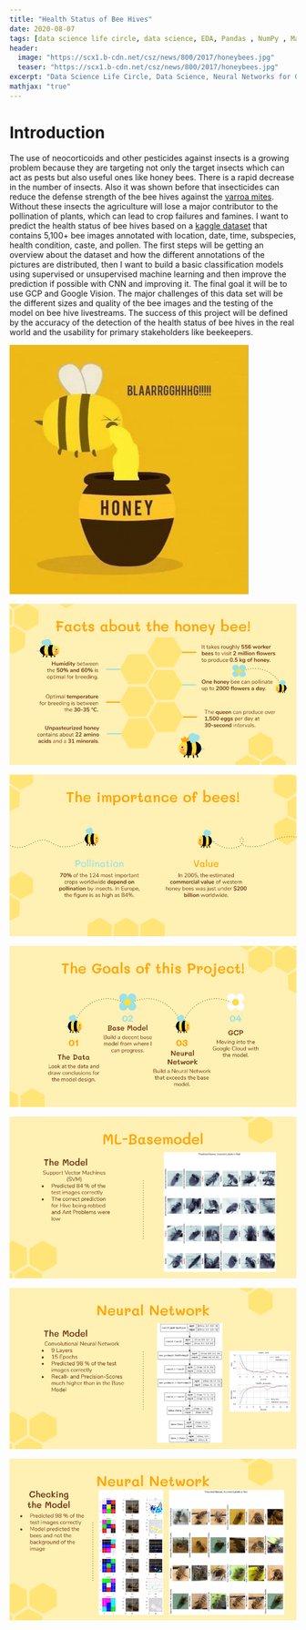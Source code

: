 ```yaml
---
title: "Health Status of Bee Hives"
date: 2020-08-07
tags: [data science life circle, data science, EDA, Pandas , NumPy , Matplotlib , Seaborn , sklearn, CNN, GCP]
header:
  image: "https://scx1.b-cdn.net/csz/news/800/2017/honeybees.jpg"
  teaser: "https://scx1.b-cdn.net/csz/news/800/2017/honeybees.jpg"
excerpt: "Data Science Life Circle, Data Science, Neural Networks for Good"
mathjax: "true"
---
```


# Introduction

The use of neocorticoids and other pesticides against insects is a growing problem because they are targeting not only the target insects which can act as pests but also useful ones like honey bees. There is a rapid decrease in the number of insects. Also it was shown before that insecticides can reduce the defense strength of the bee hives against the [varroa mites](https://www.nature.com/articles/s41598-019-44207-1). Without these insects the agriculture will lose a major contributor to the pollination of plants, which can lead to crop failures and famines.
I want to predict the health status of bee hives based on a [kaggle dataset](https://www.kaggle.com/jenny18/honey-bee-annotated-images) that contains 5,100+ bee images annotated with location, date, time, subspecies, health condition, caste, and pollen. 
The first steps will be getting an overview about the dataset and how the different annotations of the pictures are distributed, then I want to build a basic classification models using supervised or unsupervised machine learning and then improve the prediction if possible with CNN and improving it. The final goal it will be to use GCP and Google Vision. The major challenges of this data set will be the different sizes and quality of the bee images and the testing of the model on bee hive livestreams.
The success of this project will be defined by the accuracy of the detection of the health status of bee hives in the real world and the usability for primary stakeholders like beekeepers. 

![Alt Text](/images/2020-08-07-Health_Status_of_Bee_Hives/WhiteSoftGroundbeetle-small.gif)

![Alt Text](/images/2020-08-07-Health_Status_of_Bee_Hives/Facts.png)

![Alt Text](/images/2020-08-07-Health_Status_of_Bee_Hives/Importance.png)

![Alt Text](/images/2020-08-07-Health_Status_of_Bee_Hives/Goals.png)

![Alt Text](/images/2020-08-07-Health_Status_of_Bee_Hives/BaseModel.png)

![Alt Text](/images/2020-08-07-Health_Status_of_Bee_Hives/NN.png)

![Alt Text](/images/2020-08-07-Health_Status_of_Bee_Hives/NN2.png)







